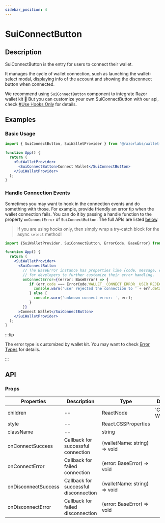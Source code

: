```yaml
---
sidebar_position: 4
---
```


# SuiConnectButton

## Description

SuiConnectButton is the entry for users to connect their wallet.

It manages the cycle of wallet connection, such as launching the wallet-select modal, displaying info of the account and showing the disconnect button when connected.

We recommend using `SuiConnectButton` component to integrate Razor wallet kit 🥳 But you can customize your own SuiConnectButton with our api, check [#Use Hooks Only](/docs/tutorial/hooks-only) for details.

## Examples

### Basic Usage

```jsx
import { SuiConnectButton, SuiWalletProvider } from '@razorlabs/wallet-kit';

function App() {
  return (
    <SuiWalletProvider>
      <SuiConnectButton>Connect Wallet</SuiConnectButton>
    </SuiWalletProvider>
  );
}
```

### Handle Connection Events

Sometimes you may want to hook in the connection events and do something with those. For example, provide friendly an error tip when the wallet connection fails. You can do it by passing a handle function to the property `onConnectError` of `SuiConnectButton`. The full APIs are listed [below](#props).

> If you are using hooks only, then simply wrap a try-catch block for the async `select` method!

```jsx
import {SuiWalletProvider, SuiConnectButton, ErrorCode, BaseError} from "@razorlabs/wallet-kit";

function App() {
  return (
    <SuiWalletProvider>
      <SuiConnectButton
        // The BaseError instance has properties like {code, message, details}
        // for developers to further customize their error handling.
        onConnectError={(error: BaseError) => {
           if (err.code === ErrorCode.WALLET__CONNECT_ERROR__USER_REJECTED) {
             console.warn('user rejected the connection to ' + err.details?.wallet);
           } else {
             console.warn('unknown connect error: ', err);
           }
        }}
      >Connect Wallet</SuiConnectButton>
    </SuiWalletProvider>
  );
}
```

:::tip

The error type is customized by wallet kit. You may want to check [Error Types](/docs/Types#error-types) for details.

:::

## API

### Props

| Properties          | Description                           | Type                         | Default          |
| ------------------- | ------------------------------------- | ---------------------------- | ---------------- |
| children            | --                                    | ReactNode                    | 'Connect Wallet' |
| style               | --                                    | React.CSSProperties          |                  |
| className           | --                                    | string                       |                  |
| onConnectSuccess    | Callback for successful connection    | (walletName: string) => void |                  |
| onConnectError      | Callback for failed connection        | (error: BaseError) => void   |                  |
| onDisconnectSuccess | Callback for successful disconnection | (walletName: string) => void |                  |
| onDisconnectError   | Callback for failed disconnection     | (error: BaseError) => void   |                  |
